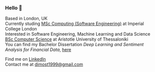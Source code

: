 ### Hello 👋


Based in London, UK <br />
Currently studing <a href="https://www.imperial.ac.uk/study/pg/computing/software-engineering/">MSc Computing (Software Engineering)</a> at Imperial College London <br />
Interested in Software Engineering, Machine Learning and Data Science <br />
<a href="https://www.csd.auth.gr/en/">BSc Computer Science</a> at Aristotle University of Thessaloniki <br />
You can find my Bachelor Dissertation <em>Deep Learning and Sentiment Analysis for Financial Data</em>, 
<a href="https://raw.githubusercontent.com/dimostht/dimostht/main/Thesis%20Tsormpatzoudis_Dimosthenis.pdf" target="_blank">here</a>


Find me on <a href="https://www.linkedin.com/in/dimosthenis-tsormpatzoudis/" target="_blank">LinkedIn</a> <br />
Contact me at dimost1999@gmail.com

<!--
**dimostht/dimostht** is a ✨ _special_ ✨ repository because its `README.md` (this file) appears on your GitHub profile.

Here are some ideas to get you started:

- 🔭 I’m currently working on ...
- 🌱 I’m currently learning ...
- 👯 I’m looking to collaborate on ...
- 🤔 I’m looking for help with ...
- 💬 Ask me about ...
- 📫 How to reach me: ...
- 😄 Pronouns: ...
- ⚡ Fun fact: ...
-->
